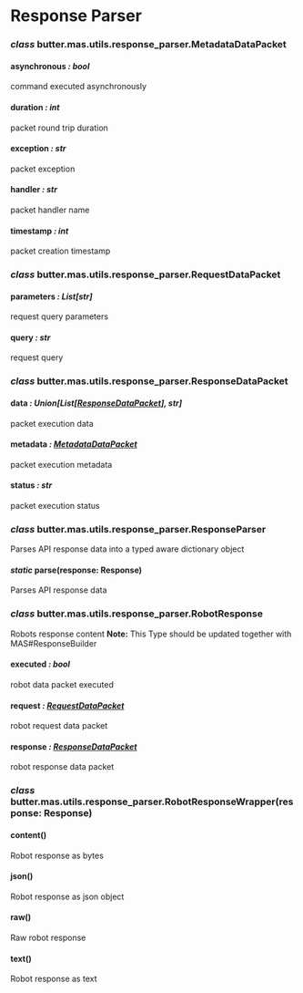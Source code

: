 # Response Parser

### *class* butter.mas.utils.response_parser.MetadataDataPacket

#### asynchronous *: bool*

command executed asynchronously

#### duration *: int*

packet round trip duration

#### exception *: str*

packet exception

#### handler *: str*

packet handler name

#### timestamp *: int*

packet creation timestamp

### *class* butter.mas.utils.response_parser.RequestDataPacket

#### parameters *: List[str]*

request query parameters

#### query *: str*

request query

### *class* butter.mas.utils.response_parser.ResponseDataPacket

#### data *: Union[List[[ResponseDataPacket](#butter.mas.utils.response_parser.ResponseDataPacket)], str]*

packet execution data

#### metadata *: [MetadataDataPacket](#butter.mas.utils.response_parser.MetadataDataPacket)*

packet execution metadata

#### status *: str*

packet execution status

### *class* butter.mas.utils.response_parser.ResponseParser

Parses API response data into a typed aware dictionary object

#### *static* parse(response: Response)

Parses API response data

### *class* butter.mas.utils.response_parser.RobotResponse

Robots response content
**Note:** This Type should be updated together with MAS#ResponseBuilder

#### executed *: bool*

robot data packet executed

#### request *: [RequestDataPacket](#butter.mas.utils.response_parser.RequestDataPacket)*

robot request data packet

#### response *: [ResponseDataPacket](#butter.mas.utils.response_parser.ResponseDataPacket)*

robot response data packet

### *class* butter.mas.utils.response_parser.RobotResponseWrapper(response: Response)

#### content()

Robot response as bytes

#### json()

Robot response as json object

#### raw()

Raw robot response

#### text()

Robot response as text
